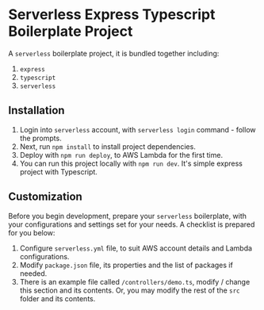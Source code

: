 # Serverless Express Typescript Boilerplate Project

A `serverless` boilerplate project, it is bundled together including:

1. `express`
2. `typescript`
3. `serverless`

## Installation

1. Login into `serverless` account, with `serverless login` command - follow the prompts.
2. Next, run `npm install` to install project dependencies.
3. Deploy with `npm run deploy`, to AWS Lambda for the first time.
4. You can run this project locally with `npm run dev`. It's simple express project with Typescript.

## Customization

Before you begin development, prepare your `serverless` boilerplate, with your configurations and settings set for your needs. A checklist is prepared for you below:

1. Configure `serverless.yml` file, to suit AWS account details and Lambda configurations.
2. Modify `package.json` file, its properties and the list of packages if needed.
3. There is an example file called `/controllers/demo.ts`, modify / change this section and its contents. Or, you may modify the rest of the `src` folder and its contents.

